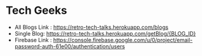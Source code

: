 # Tech Geeks

- All Blogs Link : <https://retro-tech-talks.herokuapp.com/blogs>
- Single Blog: <https://retro-tech-talks.herokuapp.com/getBlog/{BLOG_ID}>
- Firebase Link : <https://console.firebase.google.com/u/0/project/email-password-auth-61e00/authentication/users>
